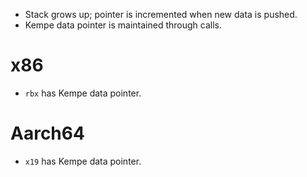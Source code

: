 
  * Stack grows up; pointer is incremented when new data is pushed.
  * Kempe data pointer is maintained through calls.

# x86

  * `rbx` has Kempe data pointer.

# Aarch64

  * `x19` has Kempe data pointer.
  <!-- `r18` maybe? -->

